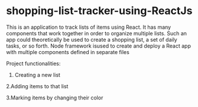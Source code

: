 # shopping-list-tracker-using-ReactJs
This is an application to track lists of items using React.  It has many components that work together in order to organize multiple lists. Such an app could theoretically be used to create a shopping list, a set of daily tasks, or so forth.
Node framework isused to create and deploy a React app with multiple components defined in separate files

Project functionalities:
1. Creating a new list

2.Adding items to that list

3.Marking items by changing their color
